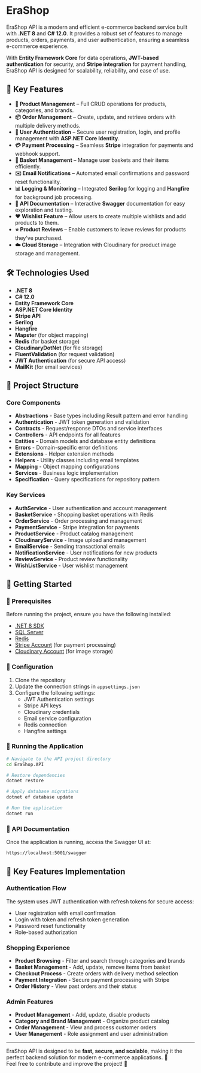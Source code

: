 # EraShop

EraShop API is a modern and efficient e-commerce backend service built with **.NET 8** and **C# 12.0**. It provides a robust set of features to manage products, orders, payments, and user authentication, ensuring a seamless e-commerce experience. 

With **Entity Framework Core** for data operations, **JWT-based authentication** for security, and **Stripe integration** for payment handling, EraShop API is designed for scalability, reliability, and ease of use.

## 🚀 Key Features

- **🛒 Product Management** – Full CRUD operations for products, categories, and brands.
- **📦 Order Management** – Create, update, and retrieve orders with multiple delivery methods.
- **🔐 User Authentication** – Secure user registration, login, and profile management with **ASP.NET Core Identity**.
- **💳 Payment Processing** – Seamless **Stripe** integration for payments and webhook support.
- **🧺 Basket Management** – Manage user baskets and their items efficiently.
- **✉️ Email Notifications** – Automated email confirmations and password reset functionality.
- **📊 Logging & Monitoring** – Integrated **Serilog** for logging and **Hangfire** for background job processing.
- **📖 API Documentation** – Interactive **Swagger** documentation for easy exploration and testing.
- **❤️ Wishlist Feature** – Allow users to create multiple wishlists and add products to them.
- **⭐ Product Reviews** – Enable customers to leave reviews for products they've purchased.
- **☁️ Cloud Storage** – Integration with Cloudinary for product image storage and management.

## 🛠️ Technologies Used

- **.NET 8**
- **C# 12.0**
- **Entity Framework Core**
- **ASP.NET Core Identity**
- **Stripe API**
- **Serilog**
- **Hangfire**
- **Mapster** (for object mapping)
- **Redis** (for basket storage)
- **CloudinaryDotNet** (for file storage)
- **FluentValidation** (for request validation)
- **JWT Authentication** (for secure API access)
- **MailKit** (for email services)

## 📂 Project Structure

### Core Components

- **Abstractions** - Base types including Result pattern and error handling
- **Authentication** - JWT token generation and validation
- **Contracts** - Request/response DTOs and service interfaces
- **Controllers** - API endpoints for all features
- **Entities** - Domain models and database entity definitions
- **Errors** - Domain-specific error definitions
- **Extensions** - Helper extension methods
- **Helpers** - Utility classes including email templates
- **Mapping** - Object mapping configurations
- **Services** - Business logic implementation
- **Specification** - Query specifications for repository pattern

### Key Services

- **AuthService** - User authentication and account management
- **BasketService** - Shopping basket operations with Redis
- **OrderService** - Order processing and management
- **PaymentService** - Stripe integration for payments
- **ProductService** - Product catalog management
- **CloudinaryService** - Image upload and management
- **EmailService** - Sending transactional emails
- **NotificationService** - User notifications for new products
- **ReviewService** - Product review functionality
- **WishListService** - User wishlist management

## 🚀 Getting Started

### 📌 Prerequisites

Before running the project, ensure you have the following installed:

- [.NET 8 SDK](https://dotnet.microsoft.com/en-us/download/dotnet/8.0)
- [SQL Server](https://www.microsoft.com/en-us/sql-server/sql-server-downloads)
- [Redis](https://redis.io/download)
- [Stripe Account](https://stripe.com/) (for payment processing)
- [Cloudinary Account](https://cloudinary.com/) (for image storage)

### 🔧 Configuration

1. Clone the repository
2. Update the connection strings in `appsettings.json`
3. Configure the following settings:
   - JWT Authentication settings
   - Stripe API keys
   - Cloudinary credentials
   - Email service configuration
   - Redis connection
   - Hangfire settings

### 🚀 Running the Application

```bash
# Navigate to the API project directory
cd EraShop.API

# Restore dependencies
dotnet restore

# Apply database migrations
dotnet ef database update

# Run the application
dotnet run
```

### 📝 API Documentation

Once the application is running, access the Swagger UI at:
```
https://localhost:5001/swagger
```

## 🧩 Key Features Implementation

### Authentication Flow

The system uses JWT authentication with refresh tokens for secure access:
- User registration with email confirmation
- Login with token and refresh token generation
- Password reset functionality
- Role-based authorization

### Shopping Experience

- **Product Browsing** - Filter and search through categories and brands
- **Basket Management** - Add, update, remove items from basket
- **Checkout Process** - Create orders with delivery method selection
- **Payment Integration** - Secure payment processing with Stripe
- **Order History** - View past orders and their status

### Admin Features

- **Product Management** - Add, update, disable products
- **Category and Brand Management** - Organize product catalog
- **Order Management** - View and process customer orders
- **User Management** - Role assignment and user administration

---

EraShop API is designed to be **fast, secure, and scalable**, making it the perfect backend solution for modern e-commerce applications. 🚀  
Feel free to contribute and improve the project! 🤝
